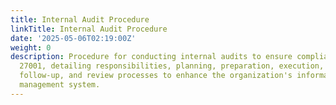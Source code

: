```yaml
---
title: Internal Audit Procedure
linkTitle: Internal Audit Procedure
date: '2025-05-06T02:19:00Z'
weight: 0
description: Procedure for conducting internal audits to ensure compliance with ISO/IEC
  27001, detailing responsibilities, planning, preparation, execution, reporting,
  follow-up, and review processes to enhance the organization's information security
  management system.
---
```



<!-- Unsupported block type: table_of_contents -->

<!-- Unsupported block type: unsupported -->

